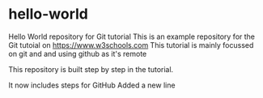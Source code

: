 # hello-world
Hello World repository for Git tutorial
This is an example repository for the Git tutoial on https://www.w3schools.com
This tutorial is mainly focussed on git and and using github as it's remote

This repository is built step by step in the tutorial.

It now includes steps for GitHub
Added a new line
